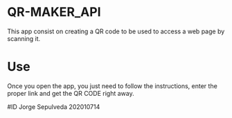 # QR-MAKER_API
This app consist on creating a QR code to be used to access a web page by scanning it. 

# Use
Once you open the app, you just need to follow the instructions, enter the proper link and get the QR CODE right away.

#ID
Jorge Sepulveda
202010714
